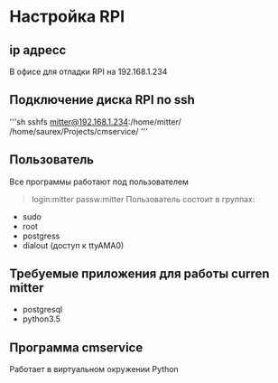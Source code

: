 # Настройка RPI


## ip адресс
В офисе для отладки RPI на 192.168.1.234

## Подключение диска RPI по ssh
'''sh
sshfs mitter@192.168.1.234:/home/mitter/ /home/saurex/Projects/cmservice/
'''

## Пользователь
Все программы работают под пользователем
>login:mitter
>passw:mitter
Пользователь состоит в группах:
* sudo
* root
* postgress
* dialout (доступ к ttyAMA0)

## Требуемые приложения для работы curren mitter
* postgresql
* python3.5

## Программа cmservice 
Работает в виртуальном окружении Python

